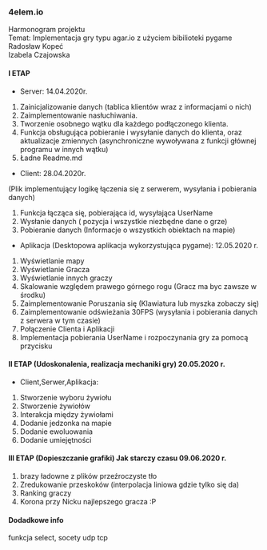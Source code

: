 ### 4elem.io

Harmonogram projektu<br/>
Temat: Implementacja gry typu agar.io z użyciem bibilioteki pygame<br>
Radosław Kopeć<br/>
Izabela Czajowska<br/>


#### I ETAP

* Server: 14.04.2020r.

1. Zainicjalizowanie danych (tablica klientów wraz z informacjami o nich)
2. Zaimplementowanie nasłuchiwania.
3. Tworzenie osobnego wątku dla każdego podłączonego klienta.
4. Funkcja obsługująca pobieranie i wysyłanie danych do klienta, oraz aktualizacje zmiennych (asynchroniczne wywoływana z funkcji głównej programu w innych wątku)
5. Ładne Readme.md

* Client: 28.04.2020r.

(Plik implementujący logikę łączenia się z serwerem, wysyłania i pobierania danych)<br/>
1. Funkcja łącząca się, pobierająca id, wysyłająca UserName
2. Wysłanie danych ( pozycja i wszystkie niezbędne dane o grze)
3. Pobieranie danych (Informacje o wszystkich obiektach na mapie)

* Aplikacja (Desktopowa aplikacja wykorzystująca
pygame): 12.05.2020 r.

1. Wyświetlanie mapy
2. Wyświetlanie Gracza
3. Wyświetlanie innych graczy
4. Skalowanie względem prawego górnego rogu (Gracz ma byc zawsze w środku)
5. Zaimplementowanie Poruszania się (Klawiatura lub myszka zobaczy się)
6. Zaimplementowanie odświeżania 30FPS (wysyłania i pobierania danych z serwera w tym czasie)
7. Połączenie Clienta i Aplikacji
8. Implementacja pobierania UserName i rozpoczynania gry za pomocą przycisku

#### II ETAP (Udoskonalenia, realizacja mechaniki gry) 20.05.2020 r.

* Client,Serwer,Aplikacja:

1. Stworzenie wyboru żywiołu
2. Stworzenie żywiołów
3. Interakcja między żywiołami
4. Dodanie jedzonka na mapie
5. Dodanie ewoluowania
6. Dodanie umiejętności

#### III ETAP (Dopieszczanie grafiki) Jak starczy czasu 09.06.2020 r.

1. brazy ładowne z plików przeźroczyste tło
2. Zredukowanie przeskoków (interpolacja liniowa gdzie tylko się da)
3. Ranking graczy
4. Korona przy Nicku najlepszego gracza :P

#### Dodadkowe info

funkcja select,
socety udp tcp
